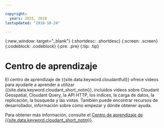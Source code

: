 ```yaml
---

copyright:
  years: 2015, 2018
lastupdated: "2018-10-24"

---
```


{:new_window: target="_blank"}
{:shortdesc: .shortdesc}
{:screen: .screen}
{:codeblock: .codeblock}
{:pre: .pre}
{:tip: .tip}

<!-- Acrolinx: 2018-10-05 -->

# Centro de aprendizaje

El centro de aprendizaje de {{site.data.keyword.cloudantfull}} ofrece vídeos para ayudarle a aprender a utilizar {{site.data.keyword.cloudant_short_notm}}, incluidos vídeos sobre Cloudant Geospatial, Cloudant Query, la API HTTP, los índices, la carga de datos, la replicación, la búsqueda y las vistas. También puede encontrar recursos de desarrollador, información sobre cómo empezar y dónde obtener ayuda. 

Para obtener más información, consulte el [Centro de aprendizaje de {{site.data.keyword.cloudant_short_notm}}](http://ibm.biz/cloudant-learning).
